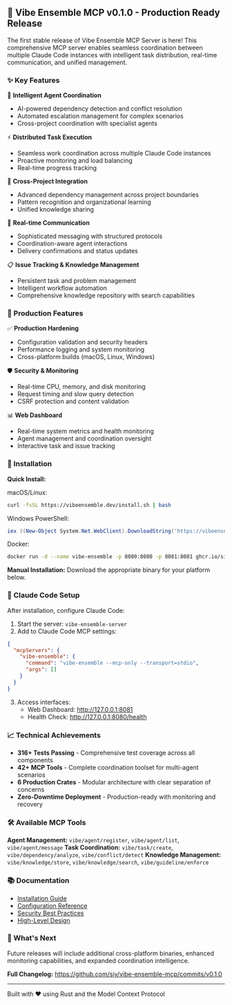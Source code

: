 ## 🎉 Vibe Ensemble MCP v0.1.0 - Production Ready Release

The first stable release of Vibe Ensemble MCP Server is here! This comprehensive MCP server enables seamless coordination between multiple Claude Code instances with intelligent task distribution, real-time communication, and unified management.

### ✨ Key Features

🤖 **Intelligent Agent Coordination**
- AI-powered dependency detection and conflict resolution
- Automated escalation management for complex scenarios
- Cross-project coordination with specialist agents

⚡ **Distributed Task Execution** 
- Seamless work coordination across multiple Claude Code instances
- Proactive monitoring and load balancing
- Real-time progress tracking

🔗 **Cross-Project Integration**
- Advanced dependency management across project boundaries
- Pattern recognition and organizational learning
- Unified knowledge sharing

💬 **Real-time Communication**
- Sophisticated messaging with structured protocols
- Coordination-aware agent interactions
- Delivery confirmations and status updates

📋 **Issue Tracking & Knowledge Management**
- Persistent task and problem management
- Intelligent workflow automation
- Comprehensive knowledge repository with search capabilities

### 🎯 Production Features

✅ **Production Hardening**
- Configuration validation and security headers
- Performance logging and system monitoring
- Cross-platform builds (macOS, Linux, Windows)

🛡️ **Security & Monitoring**
- Real-time CPU, memory, and disk monitoring
- Request timing and slow query detection
- CSRF protection and content validation

📊 **Web Dashboard**
- Real-time system metrics and health monitoring
- Agent management and coordination oversight
- Interactive task and issue tracking

### 🚀 Installation

**Quick Install:**

macOS/Linux:
```bash
curl -fsSL https://vibeensemble.dev/install.sh | bash
```

Windows PowerShell:
```powershell
iex ((New-Object System.Net.WebClient).DownloadString('https://vibeensemble.dev/install.ps1'))
```

Docker:
```bash
docker run -d --name vibe-ensemble -p 8080:8080 -p 8081:8081 ghcr.io/siy/vibe-ensemble:v0.1.0
```

**Manual Installation:**
Download the appropriate binary for your platform below.

### 🔧 Claude Code Setup

After installation, configure Claude Code:

1. Start the server: `vibe-ensemble-server`
2. Add to Claude Code MCP settings:
```json
{
  "mcpServers": {
    "vibe-ensemble": {
      "command": "vibe-ensemble --mcp-only --transport=stdio", 
      "args": []
    }
  }
}
```

3. Access interfaces:
   - Web Dashboard: http://127.0.0.1:8081
   - Health Check: http://127.0.0.1:8080/health

### 📈 Technical Achievements

- **316+ Tests Passing** - Comprehensive test coverage across all components
- **42+ MCP Tools** - Complete coordination toolset for multi-agent scenarios
- **6 Production Crates** - Modular architecture with clear separation of concerns
- **Zero-Downtime Deployment** - Production-ready with monitoring and recovery

### 🛠️ Available MCP Tools

**Agent Management:** `vibe/agent/register`, `vibe/agent/list`, `vibe/agent/message`
**Task Coordination:** `vibe/task/create`, `vibe/dependency/analyze`, `vibe/conflict/detect`
**Knowledge Management:** `vibe/knowledge/store`, `vibe/knowledge/search`, `vibe/guideline/enforce`

### 📚 Documentation

- [Installation Guide](https://github.com/siy/vibe-ensemble-mcp/blob/main/docs/installation.md)
- [Configuration Reference](https://github.com/siy/vibe-ensemble-mcp/blob/main/docs/configuration.md)
- [Security Best Practices](https://github.com/siy/vibe-ensemble-mcp/blob/main/docs/security-best-practices.md)
- [High-Level Design](https://github.com/siy/vibe-ensemble-mcp/blob/main/docs/high-level-design.md)

### 🔄 What's Next

Future releases will include additional cross-platform binaries, enhanced monitoring capabilities, and expanded coordination intelligence.

**Full Changelog:** https://github.com/siy/vibe-ensemble-mcp/commits/v0.1.0

---
Built with ❤️ using Rust and the Model Context Protocol
